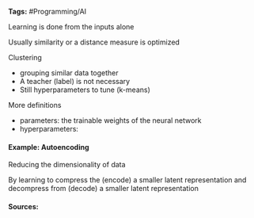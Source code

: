**Tags:**  #Programming/AI 

Learning is done from the inputs alone

Usually similarity or a distance measure is optimized

Clustering
- grouping similar data together
- A teacher (label) is not necessary
- Still hyperparameters to tune (k-means)

More definitions
- parameters: the trainable weights of the neural network
- hyperparameters:

#### Example: Autoencoding

Reducing the dimensionality of data

By learning to compress the (encode) a smaller latent representation and decompress from (decode) a smaller latent representation


#### Sources: